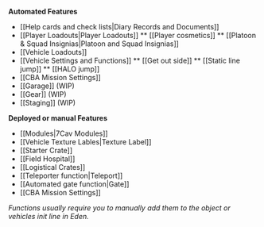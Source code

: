 **Automated Features**
* [[Help cards and check lists|Diary Records and Documents]]
* [[Player Loadouts|Player Loadouts]]
** [[Player cosmetics]]
** [[Platoon & Squad Insignias|Platoon and Squad Insignias]]
* [[Vehicle Loadouts]]
* [[Vehicle Settings and Functions]]
** [[Get out side]]
** [[Static line jump]]
** [[HALO jump]]
* [[CBA Mission Settings]]
* [[Garage]] (WIP)
* [[Gear]] (WIP)
* [[Staging]] (WIP)


**Deployed or manual Features**
* [[Modules|7Cav Modules]]
* [[Vehicle Texture Lables|Texture Label]]
* [[Starter Crate]]
* [[Field Hospital]]
* [[Logistical Crates]]
* [[Teleporter function|Teleport]]
* [[Automated gate function|Gate]]
* [[CBA Mission Settings]]

*Functions usually require you to manually add them to the object or vehicles init line in Eden.*
